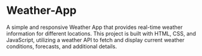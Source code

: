 # Weather-App
A simple and responsive Weather App that provides real-time weather information for different locations. This project is built with HTML, CSS, and JavaScript, utilizing a weather API to fetch and display current weather conditions, forecasts, and additional details.
